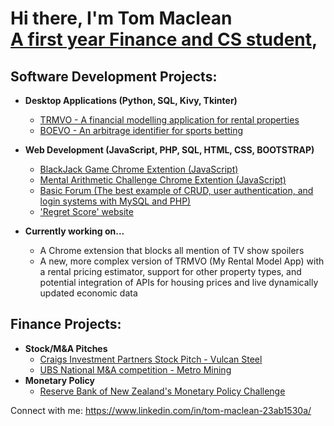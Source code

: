 <h1>Hi there, I'm Tom Maclean <br/><a href="https://www.linkedin.com/in/tom-maclean-23ab1530a/">A first year Finance and CS student</a>, </h1>

<h2>Software Development Projects:</h2>

- <b>Desktop Applications (Python, SQL, Kivy, Tkinter)</b>
  - [TRMVO - A financial modelling application for rental properties](https://github.com/Tom4257644/TRMVO/blob/main/README.md)
  - [BOEVO - An arbitrage identifier for sports betting](https://github.com/Tom4257644/BOEVO/blob/main/README.md)

- <b>Web Development (JavaScript, PHP, SQL, HTML, CSS, BOOTSTRAP) </b>
  - [BlackJack Game Chrome Extention (JavaScript)](https://github.com/Tom4257644/blackjackChromeExtension/blob/main/README.md)
  - [Mental Arithmetic Challenge Chrome Extention (JavaScript)](https://github.com/Tom4257644/MAC-Chrome/blob/main/README.md)
  - [Basic Forum (The best example of CRUD, user authentication, and login systems with MySQL and PHP)](https://github.com/Tom4257644/HomeworkForum/blob/main/README.md)
  - ['Regret Score' website](https://github.com/Tom4257644/RegretScore/blob/main/README.md)
- <b>Currently working on... </b>
  - A Chrome extension that blocks all mention of TV show spoilers
  - A new, more complex version of TRMVO (My Rental Model App) with a rental pricing estimator, support for other property types, and potential integration of APIs for housing prices and live dynamically updated economic data
 
<h2>Finance Projects:</h2>

- <b>Stock/M&A Pitches</b>
  - [Craigs Investment Partners Stock Pitch - Vulcan Steel](https://github.com/Tom4257644/VulcanSteel/blob/main/README.md)
  - [UBS National M&A competition - Metro Mining](https://github.com/Tom4257644/VulcanSteel/blob/main/README.md)
- <b>Monetary Policy</b>
  - [Reserve Bank of New Zealand's Monetary Policy Challenge](https://github.com/Tom4257644/RBNZ_MPC/blob/main/README.md)


Connect with me:
https://www.linkedin.com/in/tom-maclean-23ab1530a/


